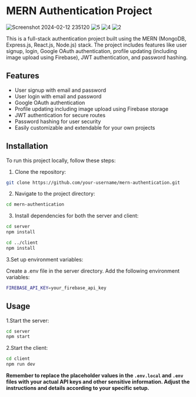 # MERN Authentication Project

![Screenshot 2024-02-12 235120](https://github.com/SarangaSiriwardhana9/Full-Stack-MERN-Auth-project/assets/99233703/4f4b035a-638a-4613-9146-7622e54d06b4)
![5](https://github.com/SarangaSiriwardhana9/Full-Stack-MERN-Auth-project/assets/99233703/18764273-0dfe-4736-9804-aa58b6cf4004)
![4](https://github.com/SarangaSiriwardhana9/Full-Stack-MERN-Auth-project/assets/99233703/e26ed66a-f88c-4639-8ed9-afd1191ab7fb)
![2](https://github.com/SarangaSiriwardhana9/Full-Stack-MERN-Auth-project/assets/99233703/bd9787a2-66ef-4021-8911-0b8b65765708)


This is a full-stack authentication project built using the MERN (MongoDB, Express.js, React.js, Node.js) stack. The project includes features like user signup, login, Google OAuth authentication, profile updating (including image upload using Firebase), JWT authentication, and password hashing.

## Features

- User signup with email and password
- User login with email and password
- Google OAuth authentication
- Profile updating including image upload using Firebase storage
- JWT authentication for secure routes
- Password hashing for user security
- Easily customizable and extendable for your own projects

## Installation

To run this project locally, follow these steps:

1. Clone the repository:
```bash
git clone https://github.com/your-username/mern-authentication.git
```
2. Navigate to the project directory:
```bash
cd mern-authentication
```
3. Install dependencies for both the server and client:
```bash
cd server
npm install

cd ../client
npm install
```
3.Set up environment variables:

Create a .env file in the server directory.
Add the following environment variables:
```bash
FIREBASE_API_KEY=your_firebase_api_key
```

## Usage
1.Start the server:
```bash
cd server
npm start
```
2.Start the client:
```bash
cd client
npm run dev
```



**Remember to replace the placeholder values in the `.env.local` and `.env` files with your actual API keys and other sensitive information. Adjust the instructions and details according to your specific setup.**


